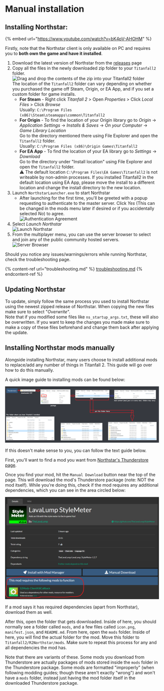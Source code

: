 # Manual installation

## Installing Northstar:
{% embed url="https://www.youtube.com/watch?v=bK4pV-AHOHM" %}

Firstly, note that the Northstar client is only available on PC and requires you to **both own the game and have it installed**.

1. Download the latest version of Northstar from the [releases](https://github.com/R2Northstar/Northstar/releases) page
2. Copy all the files in the newly downloaded zip folder to your `Titanfall2` folder.\
   ![Drag and drop the contents of the zip into your Titanfall2 folder](../images/manual-install-drag-drop-files.png)\
   The location of the `Titanfall2` folder can vary depending on whether you purchased the game off Steam, Origin, or EA App, and if you set a custom folder for game installs.
   * **For Steam** - Right click _Titanfall 2_ > Open _Properties_ > Click _Local Files_ > Click _Browse_\
     Usually: `C:\Program Files (x86)\Steam\steamapps\common\Titanfall2`
   * **For Origin** - To find the location of your Origin library go to _Origin_ -> _Application Settings_ -> _Installs & Saves_ -> _On your Computer_ -> _Game Library Location_\
     Go to the directory mentioned there using File Explorer and open the `Titanfall2` folder.\
     Usually: `C:\Program Files (x86)\Origin Games\Titanfall2`
   * **For EA App** - To find the location of your EA library go to _Settings_ -> _Download_\
     Go to the directory under "Install location" using File Explorer and open the `Titanfall2` folder.\
     ⚠️ The default location `C:\Program Files\EA Games\Titanfall2` is not writeable by non-admin processes. If you installed Titanfall2 in the default location using EA App, please move the install to a different location and change the install directory to the new location.
3. Launch `NorthstarLauncher.exe` to start Northstar
   * After launching for the first time, you'll be greeted with a popup requesting to authenticate to the master server. Click _Yes_ (This can be changed in the mods menu later if desired or if you accidentally selected _No_) to agree.\
     ![Authentication Agreement](../images/titleagreement.png)
4. Select _Launch Northstar_\
   ![Launch Northstar](../images/titlelaunchnorthstar.png)
5. From the multiplayer menu, you can use the server browser to select and join any of the public community hosted servers.\
   ![Server Browser](../images/lobbyserverbrowser.png)

Should you notice any issues/warnings/errors while running Northstar, check the troubleshooting page.

{% content-ref url="troubleshooting.md" %}
[troubleshooting.md](troubleshooting.md)
{% endcontent-ref %}

## Updating Northstar

To update, simply follow the same process you used to install Northstar using the newest zipped release of Northstar. When copying the new files make sure to select "_Overwrite_".\
Note that if you modified some files like `ns_startup_args.txt`, these will also be overwritten. If you want to keep the changes you made make sure to make a copy of these files beforehand and change them back after applying the update.

## Installing Northstar mods manually

Alongside installing Northstar, many users choose to install additional mods to replace/add any number of things in Titanfall 2. This guide will go over how to do this manually.

A quick image guide to installing mods can be found below:

![Quick guide to install mods manually](../images/manual-mod-install.png)

If this doesn't make sense to you, you can follow the text guide below.

First, you'll want to find a mod you want from [Northstar's Thunderstore page](https://northstar.thunderstore.io/).

Once you find your mod, hit the `Manual Download` button near the top of the page. This will download the mod's Thunderstore package (note: NOT the mod itself).
While you're doing this, check if the mod requires any additional dependencies, which you can see in the area circled below:

![Where required dependencies are shown on a mod's page](../images/mod-page-dependencies.png)

If a mod says it has required dependencies (apart from Northstar), download them as well.

After this, open the folder that gets downloaded. Inside of here, you should normally see a folder called `mods`, and a few files called `icon.png`, `manifest.json`, and `README.md`.
From here, open the `mods` folder. Inside of here, you will find the actual folder for the mod. Move this folder to `Titanfall2/R2Northstar/mods`. Make sure to repeat this process for any and all dependencies the mod has.

Note that there are variants of these. Some mods you download from Thunderstore are actually packages of mods stored inside the `mods` folder in the Thunderstore package. Some mods are formatted "improperly" (when following modding guides; though these aren't exactly "wrong") and won't have a `mods` folder, instead just having the mod folder itself in the downloaded Thunderstore package.

